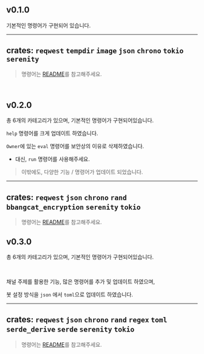 v0.1.0
------

기본적인 명령어가 구현되어 있습니다.

---

**crates:**
`reqwest`
`tempdir`
`image`
`json`
`chrono`
`tokio`
`serenity`
---
> 명령어는 [README](README.md#사용법)를 참고해주세요.

<br>

v0.2.0
------

총 6개의 카테고리가 있으며, 기본적인 명령어가 구현되어있습니다.

`help` 명령어를 크게 업데이트 하였습니다.

`Owner`에 있는 `eval` 명령어를 보안상의 이유로 삭제하였습니다.
* 대신, `run` 명령어를 사용해주세요.

> 이밖에도, 다양한 기능 / 명령어가 업데이트 되었습니다.

---

**crates:** 
`reqwest`
`json`
`chrono`
`rand`
`bbangcat_encryption`
`serenity`
`tokio`
---
> 명령어는 [README](README.md#사용법)를 참고해주세요.


v0.3.0
------

총 6개의 카테고리가 있으며, 기본적인 명령어가 구현되어있습니다.

<br>

채널 주제를 활용한 기능, 많은 명령어를 추가 및 업데이트 하였으며, 

봇 설정 방식을 `json` 에서 `toml`으로 업데이트 하였습니다.

---

**crates:**
`reqwest`
`json`
`chrono`
`rand`
`regex`
`toml`
`serde_derive`
`serde`
`serenity`
`tokio`
---
> 명령어는 [README](README.md#사용법)를 참고해주세요.